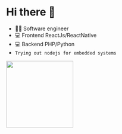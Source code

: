 # Hi there 👋
- 👨‍💻 Software engineer
- 💻 Frontend ReactJs/ReactNative
- 💻 Backend PHP/Python
- ````Trying out nodejs for embedded systems````

<div>
    <a href="https://github.com/antenordev">
        <img
            height="180em"
            src="https://github-readme-stats.vercel.app/api?username=antenordev&show_icons=true&theme=dark&include_all_commits=true&count_private=true"
        />
        <!--img
            height="180em"
            src="https://github-readme-stats.vercel.app/api/top-langs?username=antenordev&layout=compact&langs_count=16&theme=dark"
        /-->
    </a>
</div>
